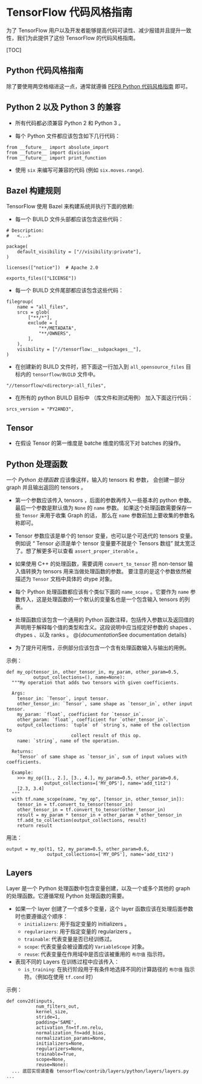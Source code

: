 # TensorFlow 代码风格指南

为了 TensorFlow 用户以及开发者能够提高代码可读性、减少报错并且提升一致性，我们为此提供了这份 TensorFlow 的代码风格指南。

[TOC]

## Python 代码风格指南

除了要使用两空格缩进这一点，通常就遵循
[PEP8 Python 代码风格指南](https://www.python.org/dev/peps/pep-0008/) 即可。


## Python 2 以及 Python 3 的兼容

* 所有代码都必须兼容 Python 2 和 Python 3 。

* 每个 Python 文件都应该包含如下几行代码：

```
from __future__ import absolute_import
from __future__ import division
from __future__ import print_function
```

* 使用 `six` 来编写可兼容的代码 (例如 `six.moves.range`).


## Bazel 构建规则

TensorFlow 使用 Bazel 来构建系统并执行下面的依赖:

* 每一个 BUILD 文件头部都应该包含这些代码：

```
# Description:
#   <...>

package(
    default_visibility = ["//visibility:private"],
)

licenses(["notice"])  # Apache 2.0

exports_files(["LICENSE"])
```

* 每一个 BUILD 文件尾部都应该包含这些代码：

```
filegroup(
    name = "all_files",
    srcs = glob(
        ["**/*"],
        exclude = [
            "**/METADATA",
            "**/OWNERS",
        ],
    ),
    visibility = ["//tensorflow:__subpackages__"],
)
```

* 在创建新的 BUILD 文件时，把下面这一行加入到 `all_opensource_files` 目标内的 `tensorflow/BUILD` 文件中。

```
"//tensorflow/<directory>:all_files",
```

* 在所有的 python BUILD 目标中 （库文件和测试用例） 加入下面这行代码：

```
srcs_version = "PY2AND3",
```


## Tensor

* 在假设 Tensor 的第一维度是 batche 维度的情况下对 batches 的操作。


## Python 处理函数

一个 *Python 处理函数* 应该像这样，输入的 tensors 和 参数，
会创建一部分 graph 并且输出返回的 tensors 。

* 第一个参数应该传入 tensors ，后面的参数再传入一些基本的 python 参数。
 最后一个参数是默认值为 `None` 的 `name` 参数。
 如果这个处理函数需要保存一些 `Tensor` 来用于收集 Graph 的话，
 那么在 `name` 参数前加上要收集的参数名称即可。

* Tensor 参数应该是单个的 tensor 变量，也可以是个可迭代的 tensors 变量。
 例如说 “ Tensor 必须是单个 tensor 变量要不就是个 Tensors 数组” 就太宽泛了。想了解更多可以查看 `assert_proper_iterable` 。

* 如果使用 C++ 的处理函数，需要调用 `convert_to_tensor` 把 non-tensor 输入值转换为 tensors 用来当做处理函数的参数。
 要注意的是这个参数依然被描述为 `Tensor` 文档中具体的 dtype 对象。

* 每个 Python 处理函数都应该有个类似下面的 `name_scope` 。它要作为 `name` 参数传入，这是处理函数的一个默认的变量名也是一个包含输入 tensors 的列表。

* 处理函数应该包含一个通用的 Python 函数注释，包括传入参数以及返回值的声明用于解释每个值的类型和含义。这段说明中应当规定好参数的
 shapes 、 dtypes 、以及 ranks 。
 @{$documentation$See documentation details}

* 为了提升可用性，示例部分应该包含一个含有处理函数输入与输出的用例。

示例：

    def my_op(tensor_in, other_tensor_in, my_param, other_param=0.5,
              output_collections=(), name=None):
      """My operation that adds two tensors with given coefficients.

      Args:
        tensor_in: `Tensor`, input tensor.
        other_tensor_in: `Tensor`, same shape as `tensor_in`, other input tensor.
        my_param: `float`, coefficient for `tensor_in`.
        other_param: `float`, coefficient for `other_tensor_in`.
        output_collections: `tuple` of `string`s, name of the collection to
                            collect result of this op.
        name: `string`, name of the operation.

      Returns:
        `Tensor` of same shape as `tensor_in`, sum of input values with coefficients.

      Example:
        >>> my_op([1., 2.], [3., 4.], my_param=0.5, other_param=0.6,
                  output_collections=['MY_OPS'], name='add_t1t2')
        [2.3, 3.4]
      """
      with tf.name_scope(name, "my_op", [tensor_in, other_tensor_in]):
        tensor_in = tf.convert_to_tensor(tensor_in)
        other_tensor_in = tf.convert_to_tensor(other_tensor_in)
        result = my_param * tensor_in + other_param * other_tensor_in
        tf.add_to_collection(output_collections, result)
        return result

用法：

    output = my_op(t1, t2, my_param=0.5, other_param=0.6,
                   output_collections=['MY_OPS'], name='add_t1t2')


## Layers

Layer 是一个 Python 处理函数中包含变量创建，以及一个或多个其他的 graph 的处理函数。它遵循常规 Python 处理函数的需要。

* 如果一个 layer 创建了一个或多个变量，这个 layer 函数应该在处理后面参数时也要遵循这个顺序：
  - `initializers`: 用于指定变量的 initializers 。
  - `regularizers`: 用于指定变量的 regularizers 。
  - `trainable`: 代表变量是否已经训练过。
  - `scope`: 代表变量会被设置成的 `VariableScope` 对象。
  - `reuse`: 代表变量在作用域中是否应该被重用的 `布尔值` 指示符。
* 表现不同的 Layers 在训练过程中应该传入：
  - `is_training`: 在执行阶段用于有条件地选择不同的计算路径的 `布尔值` 指示符。（例如在使用 `tf.cond` 时）

示例：

    def conv2d(inputs,
               num_filters_out,
               kernel_size,
               stride=1,
               padding='SAME',
               activation_fn=tf.nn.relu,
               normalization_fn=add_bias,
               normalization_params=None,
               initializers=None,
               regularizers=None,
               trainable=True,
               scope=None,
               reuse=None):
      ... 底层实现请查看 tensorflow/contrib/layers/python/layers/layers.py ...

